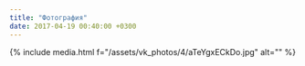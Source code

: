 ```yaml
---
title: "Фотография"
date: 2017-04-19 00:40:00 +0300
---
```



{% include media.html f="/assets/vk_photos/4/aTeYgxECkDo.jpg" alt="" %}
